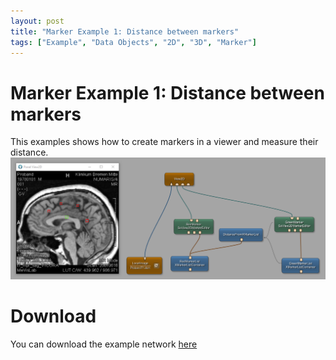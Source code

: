 ```yaml
---
layout: post
title: "Marker Example 1: Distance between markers"
tags: ["Example", "Data Objects", "2D", "3D", "Marker"]
---
```


# Marker Example 1: Distance between markers
This examples shows how to create markers in a viewer and measure their distance.
![Screenshot](/examples/data_objects/markers/example1/image.png)

# Download
You can download the example network [here](/examples/data_objects/markers/example1/Marker_Example1.mlab)
